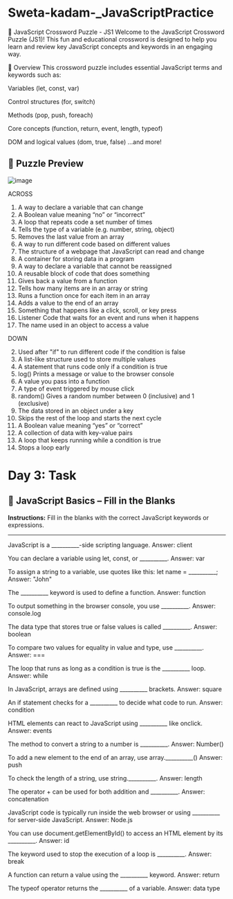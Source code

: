 # Sweta-kadam-_JavaScriptPractice

🧩 JavaScript Crossword Puzzle - JS1
Welcome to the JavaScript Crossword Puzzle (JS1)! This fun and educational crossword is designed to help you learn and review key JavaScript concepts and keywords in an engaging way.


📘 Overview
This crossword puzzle includes essential JavaScript terms and keywords such as:

Variables (let, const, var)

Control structures (for, switch)

Methods (pop, push, foreach)

Core concepts (function, return, event, length, typeof)

DOM and logical values (dom, true, false)
...and more!

## 📸 Puzzle Preview
![image](https://github.com/user-attachments/assets/747adce4-5a66-46b6-acab-67904dedd313)

ACROSS
1. A way to declare a variable that can change
3. A Boolean value meaning “no” or “incorrect”
6. A loop that repeats code a set number of times
8. Tells the type of a variable (e.g. number, string, object)
9. Removes the last value from an array
11. A way to run different code based on different values
13. The structure of a webpage that JavaScript can read and change
15. A container for storing data in a program
17. A way to declare a variable that cannot be reassigned
19. A reusable block of code that does something
20. Gives back a value from a function
21. Tells how many items are in an array or string
23. Runs a function once for each item in an array
26. Adds a value to the end of an array
28. Something that happens like a click, scroll, or key press
29. Listener Code that waits for an event and runs when it happens
30. The name used in an object to access a value



DOWN

2. Used after "if" to run different code if the condition is false
4. A list-like structure used to store multiple values
5. A statement that runs code only if a condition is true
7. log() Prints a message or value to the browser console
10. A value you pass into a function
12. A type of event triggered by mouse click
14. random() Gives a random number between 0 (inclusive) and 1 (exclusive)
16. The data stored in an object under a key
18. Skips the rest of the loop and starts the next cycle
22. A Boolean value meaning “yes” or “correct”
24. A collection of data with key-value pairs
25. A loop that keeps running while a condition is true
27. Stops a loop early






# Day 3: Task

## 🧠 JavaScript Basics – Fill in the Blanks

**Instructions:** Fill in the blanks with the correct JavaScript keywords or expressions.

---

JavaScript is a __________-side scripting language.
Answer: client

You can declare a variable using let, const, or __________.
Answer: var

To assign a string to a variable, use quotes like this:
let name = __________;
Answer: "John"

The __________ keyword is used to define a function.
Answer: function

To output something in the browser console, you use __________.
Answer: console.log

The data type that stores true or false values is called __________.
Answer: boolean

To compare two values for equality in value and type, use __________.
Answer: ===

The loop that runs as long as a condition is true is the __________ loop.
Answer: while

In JavaScript, arrays are defined using __________ brackets.
Answer: square

An if statement checks for a __________ to decide what code to run.
Answer: condition

HTML elements can react to JavaScript using __________ like onclick.
Answer: events

The method to convert a string to a number is __________.
Answer: Number()

To add a new element to the end of an array, use array.__________()
Answer: push

To check the length of a string, use string.__________.
Answer: length

The operator + can be used for both addition and __________.
Answer: concatenation

JavaScript code is typically run inside the web browser or using __________ for server-side JavaScript.
Answer: Node.js

You can use document.getElementById() to access an HTML element by its __________.
Answer: id

The keyword used to stop the execution of a loop is __________.
Answer: break

A function can return a value using the __________ keyword.
Answer: return

The typeof operator returns the __________ of a variable.
Answer: data type






